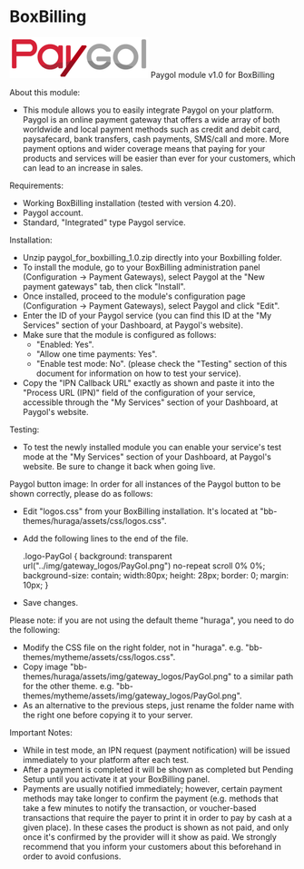 # BoxBilling
<img src="paygol_logo.png" alt="PayPal - BoxBilling" />
Paygol module v1.0 for BoxBilling  

About this module:
- This module allows you to easily integrate Paygol on your platform. Paygol is an online payment gateway that offers a 
  wide array of both worldwide and local payment methods such as credit and debit card, paysafecard, bank transfers, cash payments, 
  SMS/call and more. More payment options and wider coverage means that paying for your products and services will be easier than ever 
  for your customers, which can lead to an increase in sales.

Requirements:
- Working BoxBilling installation (tested with version 4.20).
- Paygol account.
- Standard, "Integrated" type Paygol service.

Installation:
- Unzip paygol_for_boxbilling_1.0.zip directly into your Boxbilling folder.
- To install the module, go to your BoxBilling administration panel (Configuration -> Payment Gateways), select Paygol at the "New payment gateways" tab, then click "Install".
- Once installed, proceed to the module's configuration page (Configuration -> Payment Gateways), select Paygol and click "Edit".
- Enter the ID of your Paygol service (you can find this ID at the "My Services" section of your Dashboard, at Paygol's website).
- Make sure that the module is configured as follows:
	- "Enabled: Yes".
	- "Allow one time payments: Yes".
	- "Enable test mode: No". (please check the "Testing" section of this document for information on how to test your service).
- Copy the "IPN Callback URL" exactly as shown and paste it into the "Process URL (IPN)" field of the configuration of your service, accessible through
  the "My Services" section of your Dashboard, at Paygol's website.

Testing:
- To test the newly installed module you can enable your service's test mode at the "My Services" section of your Dashboard, at Paygol's website. 
  Be sure to change it back when going live.  

Paygol button image:
In order for all instances of the Paygol button to be shown correctly, please do as follows:
- Edit "logos.css" from your BoxBilling installation. It's located at "bb-themes/huraga/assets/css/logos.css".
- Add the following lines to the end of the file.
  
  .logo-PayGol
	{
		background: transparent url("../img/gateway_logos/PayGol.png") no-repeat scroll 0% 0%;
		background-size: contain;
		width:80px;
		height: 28px;
		border: 0;
		margin: 10px;
	}
- Save changes.

Please note: if you are not using the default theme "huraga", you need to do the following:
- Modify the CSS file on the right folder, not in "huraga".
  e.g. "bb-themes/mytheme/assets/css/logos.css".
- Copy image "bb-themes/huraga/assets/img/gateway_logos/PayGol.png" to a similar path for the other theme.
  e.g. "bb-themes/mytheme/assets/img/gateway_logos/PayGol.png".
- As an alternative to the previous steps, just rename the folder name with the right one before copying it to your server.

Important Notes:
- While in test mode, an IPN request (payment notification) will be issued immediately to your platform after each test.
- After a payment is completed it will be shown as completed but Pending Setup until you activate it at your BoxBilling panel.
- Payments are usually notified immediately; however, certain payment methods may take longer to confirm the payment 
  (e.g. methods that take a few minutes to notify the transaction, or voucher-based transactions that require the payer 
  to print it in order to pay by cash at a given place). In these cases the product is shown as not paid, and only 
  once it's confirmed by the provider will it show as paid. We strongly recommend that you inform your customers about this 
  beforehand in order to avoid confusions.
